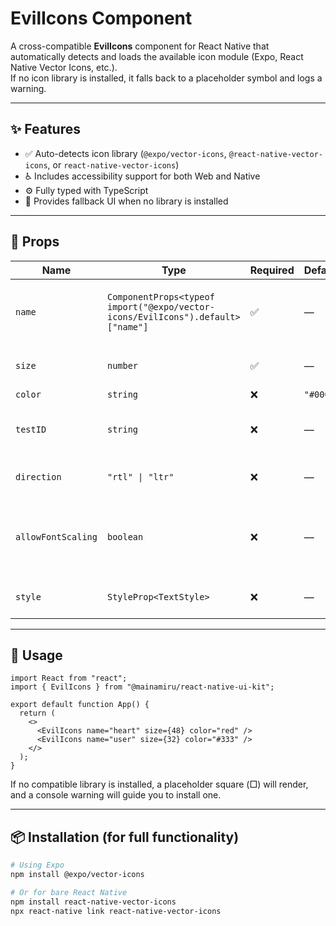 # EvilIcons Component

A cross-compatible **EvilIcons** component for React Native that automatically detects and loads the available icon module (Expo, React Native Vector Icons, etc.).  
If no icon library is installed, it falls back to a placeholder symbol and logs a warning.

---

## ✨ Features

- ✅ Auto-detects icon library (`@expo/vector-icons`, `@react-native-vector-icons`, or `react-native-vector-icons`)
- ♿ Includes accessibility support for both Web and Native
- ⚙️ Fully typed with TypeScript
- 🧩 Provides fallback UI when no library is installed

---

## 🔧 Props

| Name               | Type                                                                            | Required | Default  | Description                                          |
| ------------------ | ------------------------------------------------------------------------------- | -------- | -------- | ---------------------------------------------------- |
| `name`             | `ComponentProps<typeof import("@expo/vector-icons/EvilIcons").default>["name"]` | ✅       | —        | Name of the icon from the EvilIcons set              |
| `size`             | `number`                                                                        | ✅       | —        | Size of the icon in pixels                           |
| `color`            | `string`                                                                        | ❌       | `"#000"` | Icon color                                           |
| `testID`           | `string`                                                                        | ❌       | —        | Test identifier for testing purposes                 |
| `direction`        | `"rtl" \| "ltr"`                                                                | ❌       | —        | Direction for icon layout                            |
| `allowFontScaling` | `boolean`                                                                       | ❌       | —        | Allows text/icon scaling based on user font settings |
| `style`            | `StyleProp<TextStyle>`                                                          | ❌       | —        | Custom text style for the icon                       |

---

## 🚀 Usage

```tsx
import React from "react";
import { EvilIcons } from "@mainamiru/react-native-ui-kit";

export default function App() {
  return (
    <>
      <EvilIcons name="heart" size={48} color="red" />
      <EvilIcons name="user" size={32} color="#333" />
    </>
  );
}
```

If no compatible library is installed, a placeholder square (□) will render, and a console warning will guide you to install one.

---

## 📦 Installation (for full functionality)

```bash
# Using Expo
npm install @expo/vector-icons

# Or for bare React Native
npm install react-native-vector-icons
npx react-native link react-native-vector-icons
```
